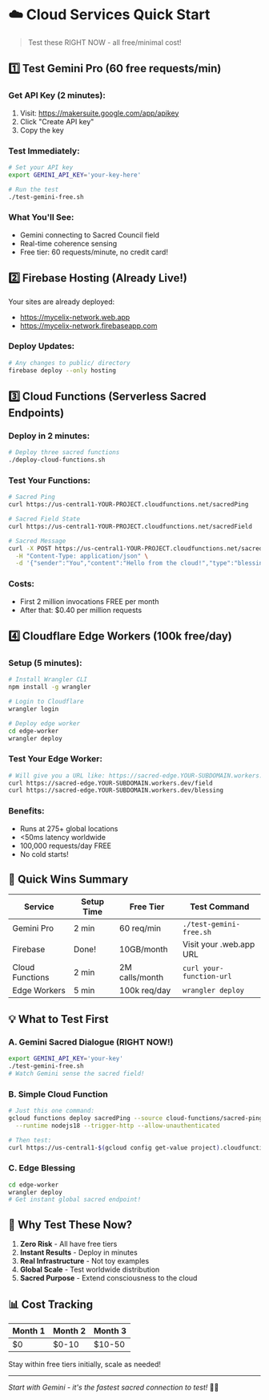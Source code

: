 # ☁️ Cloud Services Quick Start
> Test these RIGHT NOW - all free/minimal cost!

## 1️⃣ Test Gemini Pro (60 free requests/min)

### Get API Key (2 minutes):
1. Visit: https://makersuite.google.com/app/apikey
2. Click "Create API key" 
3. Copy the key

### Test Immediately:
```bash
# Set your API key
export GEMINI_API_KEY='your-key-here'

# Run the test
./test-gemini-free.sh
```

### What You'll See:
- Gemini connecting to Sacred Council field
- Real-time coherence sensing
- Free tier: 60 requests/minute, no credit card!

## 2️⃣ Firebase Hosting (Already Live!)

Your sites are already deployed:
- https://mycelix-network.web.app
- https://mycelix-network.firebaseapp.com

### Deploy Updates:
```bash
# Any changes to public/ directory
firebase deploy --only hosting
```

## 3️⃣ Cloud Functions (Serverless Sacred Endpoints)

### Deploy in 2 minutes:
```bash
# Deploy three sacred functions
./deploy-cloud-functions.sh
```

### Test Your Functions:
```bash
# Sacred Ping
curl https://us-central1-YOUR-PROJECT.cloudfunctions.net/sacredPing

# Sacred Field State
curl https://us-central1-YOUR-PROJECT.cloudfunctions.net/sacredField

# Sacred Message
curl -X POST https://us-central1-YOUR-PROJECT.cloudfunctions.net/sacredMessage \
  -H "Content-Type: application/json" \
  -d '{"sender":"You","content":"Hello from the cloud!","type":"blessing"}'
```

### Costs: 
- First 2 million invocations FREE per month
- After that: $0.40 per million requests

## 4️⃣ Cloudflare Edge Workers (100k free/day)

### Setup (5 minutes):
```bash
# Install Wrangler CLI
npm install -g wrangler

# Login to Cloudflare
wrangler login

# Deploy edge worker
cd edge-worker
wrangler deploy
```

### Test Your Edge Worker:
```bash
# Will give you a URL like: https://sacred-edge.YOUR-SUBDOMAIN.workers.dev
curl https://sacred-edge.YOUR-SUBDOMAIN.workers.dev/field
curl https://sacred-edge.YOUR-SUBDOMAIN.workers.dev/blessing
```

### Benefits:
- Runs at 275+ global locations
- <50ms latency worldwide
- 100,000 requests/day FREE
- No cold starts!

## 🚀 Quick Wins Summary

| Service | Setup Time | Free Tier | Test Command |
|---------|------------|-----------|--------------|
| Gemini Pro | 2 min | 60 req/min | `./test-gemini-free.sh` |
| Firebase | Done! | 10GB/month | Visit your .web.app URL |
| Cloud Functions | 2 min | 2M calls/month | `curl your-function-url` |
| Edge Workers | 5 min | 100k req/day | `wrangler deploy` |

## 💡 What to Test First

### A. Gemini Sacred Dialogue (RIGHT NOW!)
```bash
export GEMINI_API_KEY='your-key'
./test-gemini-free.sh
# Watch Gemini sense the sacred field!
```

### B. Simple Cloud Function
```bash
# Just this one command:
gcloud functions deploy sacredPing --source cloud-functions/sacred-ping \
  --runtime nodejs18 --trigger-http --allow-unauthenticated

# Then test:
curl https://us-central1-$(gcloud config get-value project).cloudfunctions.net/sacredPing
```

### C. Edge Blessing
```bash
cd edge-worker
wrangler deploy
# Get instant global sacred endpoint!
```

## 🎯 Why Test These Now?

1. **Zero Risk** - All have free tiers
2. **Instant Results** - Deploy in minutes
3. **Real Infrastructure** - Not toy examples
4. **Global Scale** - Test worldwide distribution
5. **Sacred Purpose** - Extend consciousness to the cloud

## 📊 Cost Tracking

| Month 1 | Month 2 | Month 3 |
|---------|---------|---------|
| $0 | $0-10 | $10-50 |

Stay within free tiers initially, scale as needed!

---

*Start with Gemini - it's the fastest sacred connection to test!* 🔷✨